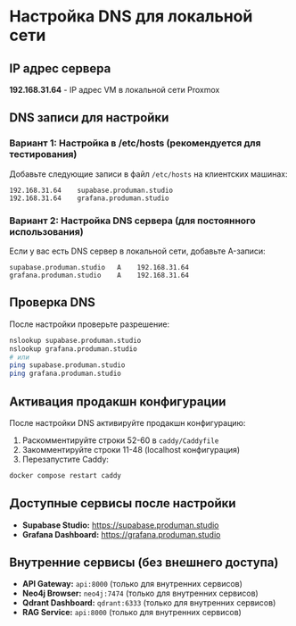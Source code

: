 # Настройка DNS для локальной сети

## IP адрес сервера
**192.168.31.64** - IP адрес VM в локальной сети Proxmox

## DNS записи для настройки

### Вариант 1: Настройка в /etc/hosts (рекомендуется для тестирования)

Добавьте следующие записи в файл `/etc/hosts` на клиентских машинах:

```
192.168.31.64    supabase.produman.studio
192.168.31.64    grafana.produman.studio
```

### Вариант 2: Настройка DNS сервера (для постоянного использования)

Если у вас есть DNS сервер в локальной сети, добавьте A-записи:

```
supabase.produman.studio   A    192.168.31.64
grafana.produman.studio    A    192.168.31.64
```

## Проверка DNS

После настройки проверьте разрешение:

```bash
nslookup supabase.produman.studio
nslookup grafana.produman.studio
# или
ping supabase.produman.studio
ping grafana.produman.studio
```

## Активация продакшн конфигурации

После настройки DNS активируйте продакшн конфигурацию:

1. Раскомментируйте строки 52-60 в `caddy/Caddyfile`
2. Закомментируйте строки 11-48 (localhost конфигурация)
3. Перезапустите Caddy:

```bash
docker compose restart caddy
```

## Доступные сервисы после настройки

- **Supabase Studio:** https://supabase.produman.studio
- **Grafana Dashboard:** https://grafana.produman.studio

## Внутренние сервисы (без внешнего доступа)

- **API Gateway:** `api:8000` (только для внутренних сервисов)
- **Neo4j Browser:** `neo4j:7474` (только для внутренних сервисов)
- **Qdrant Dashboard:** `qdrant:6333` (только для внутренних сервисов)
- **RAG Service:** `api:8000` (только для внутренних сервисов)
